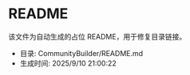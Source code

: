 ﻿# README

该文件为自动生成的占位 README，用于修复目录链接。

- 目录: CommunityBuilder/README.md
- 生成时间: 2025/9/10 21:00:22

